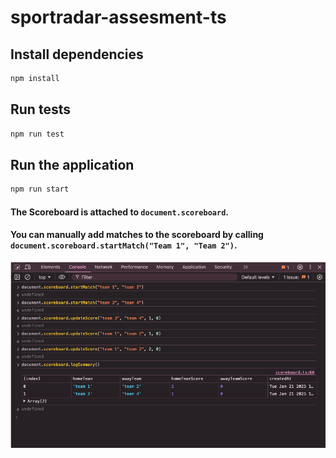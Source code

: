 # sportradar-assesment-ts

## Install dependencies

```bash
npm install
```

## Run tests

```bash
npm run test
```

## Run the application

```bash
npm run start
```

#### The Scoreboard is attached to `document.scoreboard`.
#### You can manually add matches to the scoreboard by calling `document.scoreboard.startMatch("Team 1", "Team 2")`.

![Browser example](/public/browser-example.png)

